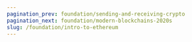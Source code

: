 ```yaml
---
pagination_prev: foundation/sending-and-receiving-crypto
pagination_next: foundation/modern-blockchains-2020s
slug: /foundation/intro-to-ethereum
---
```

<!-- 
File: 9-intro-to-ethereum.md
Description: Introduction to Ethereum and its impact on the Web3 industry.
-->